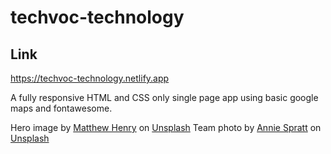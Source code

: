 # techvoc-technology

## Link 
https://techvoc-technology.netlify.app

A fully responsive HTML and CSS only single page app using basic google maps and fontawesome.

<span>Hero image by <a href="https://unsplash.com/@matthewhenry?utm_source=unsplash&amp;utm_medium=referral&amp;utm_content=creditCopyText">Matthew Henry</a> on <a href="https://unsplash.com/s/photos/city?utm_source=unsplash&amp;utm_medium=referral&amp;utm_content=creditCopyText">Unsplash</a></span>
<span>Team photo by <a href="https://unsplash.com/@anniespratt?utm_source=unsplash&amp;utm_medium=referral&amp;utm_content=creditCopyText">Annie Spratt</a> on <a href="https://unsplash.com/s/photos/team?utm_source=unsplash&amp;utm_medium=referral&amp;utm_content=creditCopyText">Unsplash</a></span>
